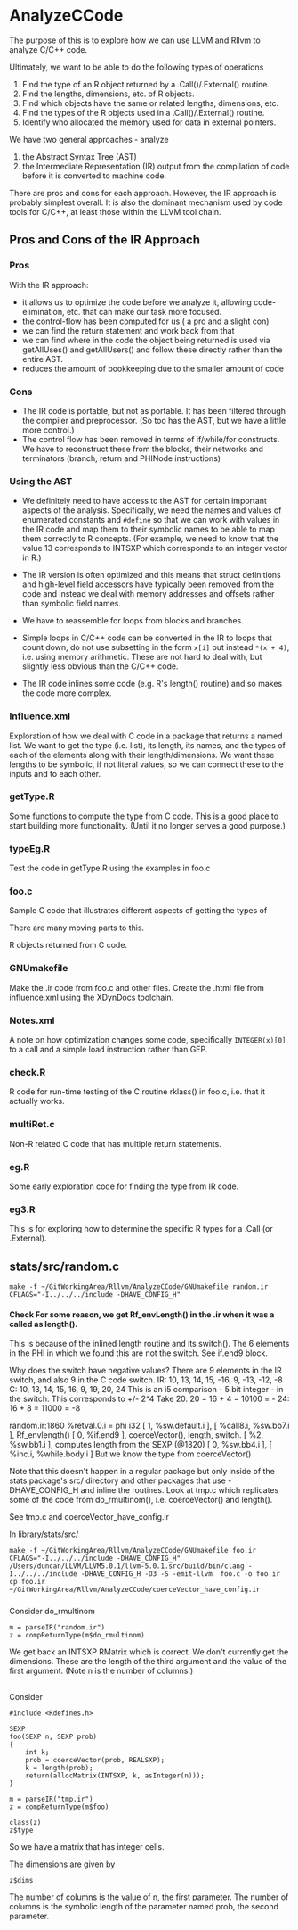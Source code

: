 # AnalyzeCCode

The purpose of this is to explore how we can use LLVM and Rllvm
to analyze C/C++ code.

Ultimately, we want to be able to do the following types of operations
1. Find the type of an R object returned by a .Call()/.External() routine.
1. Find the lengths, dimensions, etc. of R objects.
1. Find which objects have the same or related lengths, dimensions, etc.
1. Find the types of the R objects used in a .Call()/.External() routine.
1. Identify who allocated the memory used for data in external pointers.


We have two general approaches - analyze 
1. the Abstract Syntax Tree (AST)
1. the Intermediate Representation (IR) output from the compilation of code before it is converted
   to machine code.
   
There are pros and cons for each approach.
However, the IR approach is probably simplest overall.
It is also the dominant mechanism used by code tools for C/C++, at least those
within the LLVM tool chain.


## Pros and Cons of the IR Approach

### Pros
With the IR approach:
+ it allows us to optimize the code before we analyze it, allowing code-elimination, etc. that
 can make our task more focused.
+ the control-flow has been computed for us ( a pro and a slight con)
+ we can find the return statement and work back from that
+ we can find where in the code the object being returned is used
  via getAllUses() and getAllUsers() and follow these directly rather than the entire
  AST.
+ reduces the amount of bookkeeping due to the smaller amount of code

### Cons
+ The IR code is portable, but not as portable.  It has been filtered through the compiler
  and preprocessor. (So too has the AST, but we have a little more control.)
+ The control flow has been removed in terms of if/while/for constructs. We have to reconstruct
  these from the blocks, their networks and terminators (branch, return and PHINode instructions)


### Using the AST

+ We definitely need to have access to the AST for certain important aspects of the
analysis.
Specifically, we need the names and values of enumerated constants and `#define`
so that we can work with values in the IR code and map them to their symbolic names 
to be able to map them correctly to R concepts.
(For example, we need to know that the value 13 corresponds to INTSXP which corresponds to an
integer vector in R.)

+ The IR version is often optimized and this means that struct definitions
and high-level field accessors have typically been removed from the code
and instead we deal with memory addresses and offsets rather than symbolic
field names.

+ We have to reassemble for loops from blocks and branches.

+ Simple loops in C/C++ code can be converted in the IR to loops that count down,
 do not use subsetting in the form `x[i]` but instead `*(x + 4)`, i.e. using
 memory arithmetic.  These are not hard to deal with, but slightly less obvious
 than the C/C++ code.

+ The IR code inlines some code (e.g. R's length() routine) and so makes the
 code more complex.

### Influence.xml
Exploration of how we deal with C code in a package
that returns a named list.  We want to get the type (i.e. list),
its length, its names, and the types of each of the elements
along with their length/dimensions.
We want these lengths to be symbolic, if not literal values, 
so we can connect these to the inputs and to each other.

### getType.R
Some functions to compute the type from C code.
This is a good place to start building more functionality.
(Until it no longer serves a good purpose.)


### typeEg.R
Test the code in getType.R using the examples in foo.c

### foo.c
Sample C code that illustrates different aspects of getting the types of 

There are many moving parts to this.

R objects returned from C code.

### GNUmakefile
Make the .ir code from foo.c and other files.
Create the .html file from influence.xml using the XDynDocs toolchain.

### Notes.xml
A note on how optimization changes some code, specifically `INTEGER(x)[0]` to a call and a simple
load instruction rather than GEP.

### check.R
R code for run-time testing of the C routine rklass() in foo.c,
i.e. that it actually works.


### multiRet.c
Non-R related C code that has multiple return statements.



### eg.R
Some early exploration code for finding the type from IR code.

### eg3.R
This is for exploring how to determine the specific R types for a .Call
(or .External).





## stats/src/random.c 

```
make -f ~/GitWorkingArea/Rllvm/AnalyzeCCode/GNUmakefile random.ir CFLAGS="-I../../../include -DHAVE_CONFIG_H"
```

#### Check  For some reason, we get Rf_envLength() in the .ir when it was a called as length().
This is because of the inlined length routine and its switch().
The 6 elements in the PHI in which we found this are not the switch. See if.end9 block.

Why does the switch have negative values?
There are 9 elements in the IR switch, and also 9 in the C code switch.
IR: 10, 13, 14, 15, -16, 9, -13, -12, -8
C:  10, 13, 14, 15,  16, 9,  19,  20, 24
This is an i5 comparison - 5 bit integer - in the switch.
This corresponds to +/- 2^4
Take 20.  20 = 16 + 4 = 10100 = -
24:            16 + 8 = 11000 = -8

random.ir:1860
  %retval.0.i = phi i32 [ 1, %sw.default.i ], 
                        [ %call8.i, %sw.bb7.i ],   Rf_envlength()
						[ 0, %if.end9 ],           coerceVector(), length, switch.
						[ %2, %sw.bb1.i ],         computes length from the SEXP      (@1820)
						[ 0, %sw.bb4.i ], 
						[ %inc.i, %while.body.i ]
   But we know the type from coerceVector()
   
   
Note that this doesn't happen in a regular package
but only inside of the stats package's src/ directory and other packages that use -DHAVE_CONFIG_H
and inline the routines.
Look at tmp.c which replicates some of the code from do_rmultinom(), i.e. coerceVector() and length().

See tmp.c and coerceVector_have_config.ir 

In library/stats/src/
```
make -f ~/GitWorkingArea/Rllvm/AnalyzeCCode/GNUmakefile foo.ir CFLAGS="-I../../../include -DHAVE_CONFIG_H"
/Users/duncan/LLVM/LLVM5.0.1/llvm-5.0.1.src/build/bin/clang -I../../../include -DHAVE_CONFIG_H -O3 -S -emit-llvm  foo.c -o foo.ir
cp foo.ir ~/GitWorkingArea/Rllvm/AnalyzeCCode/coerceVector_have_config.ir
```

###


Consider do_rmultinom

```
m = parseIR("random.ir")
z = compReturnType(m$do_rmultinom)
```
We get back an INTSXP RMatrix which is correct.
We don't currently get the dimensions.
These are the length of the third argument and the value
of the first argument.  (Note n is the number of columns.)





##
Consider 
```
#include <Rdefines.h>

SEXP
foo(SEXP n, SEXP prob)
{
    int k;
    prob = coerceVector(prob, REALSXP);
    k = length(prob);
    return(allocMatrix(INTSXP, k, asInteger(n)));
}
```

```
m = parseIR("tmp.ir")
z = compReturnType(m$foo)
```

```
class(z)
z$type
```
So we have a matrix that has integer cells.

The dimensions are given by
```
z$dims
```
The number of columns is the value of n, the first parameter.
The number of columns is the symbolic length of the parameter named prob, the second parameter.
